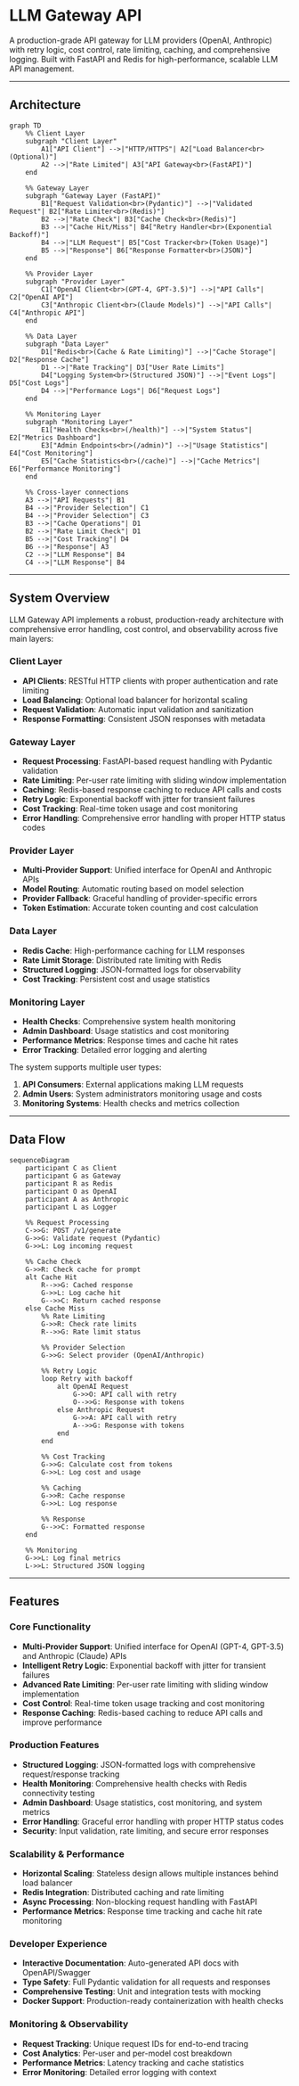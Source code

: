 # LLM Gateway API

A production-grade API gateway for LLM providers (OpenAI, Anthropic) with retry logic, cost control, rate limiting, caching, and comprehensive logging. Built with FastAPI and Redis for high-performance, scalable LLM API management.

---

## Architecture

```mermaid
graph TD
    %% Client Layer
    subgraph "Client Layer"
        A1["API Client"] -->|"HTTP/HTTPS"| A2["Load Balancer<br>(Optional)"]
        A2 -->|"Rate Limited"| A3["API Gateway<br>(FastAPI)"]
    end

    %% Gateway Layer
    subgraph "Gateway Layer (FastAPI)"
        B1["Request Validation<br>(Pydantic)"] -->|"Validated Request"| B2["Rate Limiter<br>(Redis)"]
        B2 -->|"Rate Check"| B3["Cache Check<br>(Redis)"]
        B3 -->|"Cache Hit/Miss"| B4["Retry Handler<br>(Exponential Backoff)"]
        B4 -->|"LLM Request"| B5["Cost Tracker<br>(Token Usage)"]
        B5 -->|"Response"| B6["Response Formatter<br>(JSON)"]
    end

    %% Provider Layer
    subgraph "Provider Layer"
        C1["OpenAI Client<br>(GPT-4, GPT-3.5)"] -->|"API Calls"| C2["OpenAI API"]
        C3["Anthropic Client<br>(Claude Models)"] -->|"API Calls"| C4["Anthropic API"]
    end

    %% Data Layer
    subgraph "Data Layer"
        D1["Redis<br>(Cache & Rate Limiting)"] -->|"Cache Storage"| D2["Response Cache"]
        D1 -->|"Rate Tracking"| D3["User Rate Limits"]
        D4["Logging System<br>(Structured JSON)"] -->|"Event Logs"| D5["Cost Logs"]
        D4 -->|"Performance Logs"| D6["Request Logs"]
    end

    %% Monitoring Layer
    subgraph "Monitoring Layer"
        E1["Health Checks<br>(/health)"] -->|"System Status"| E2["Metrics Dashboard"]
        E3["Admin Endpoints<br>(/admin)"] -->|"Usage Statistics"| E4["Cost Monitoring"]
        E5["Cache Statistics<br>(/cache)"] -->|"Cache Metrics"| E6["Performance Monitoring"]
    end

    %% Cross-layer connections
    A3 -->|"API Requests"| B1
    B4 -->|"Provider Selection"| C1
    B4 -->|"Provider Selection"| C3
    B3 -->|"Cache Operations"| D1
    B2 -->|"Rate Limit Check"| D1
    B5 -->|"Cost Tracking"| D4
    B6 -->|"Response"| A3
    C2 -->|"LLM Response"| B4
    C4 -->|"LLM Response"| B4
```

---

## System Overview

LLM Gateway API implements a robust, production-ready architecture with comprehensive error handling, cost control, and observability across five main layers:

### **Client Layer**

- **API Clients**: RESTful HTTP clients with proper authentication and rate limiting
- **Load Balancing**: Optional load balancer for horizontal scaling
- **Request Validation**: Automatic input validation and sanitization
- **Response Formatting**: Consistent JSON responses with metadata

### **Gateway Layer**

- **Request Processing**: FastAPI-based request handling with Pydantic validation
- **Rate Limiting**: Per-user rate limiting with sliding window implementation
- **Caching**: Redis-based response caching to reduce API calls and costs
- **Retry Logic**: Exponential backoff with jitter for transient failures
- **Cost Tracking**: Real-time token usage and cost monitoring
- **Error Handling**: Comprehensive error handling with proper HTTP status codes

### **Provider Layer**

- **Multi-Provider Support**: Unified interface for OpenAI and Anthropic APIs
- **Model Routing**: Automatic routing based on model selection
- **Provider Fallback**: Graceful handling of provider-specific errors
- **Token Estimation**: Accurate token counting and cost calculation

### **Data Layer**

- **Redis Cache**: High-performance caching for LLM responses
- **Rate Limit Storage**: Distributed rate limiting with Redis
- **Structured Logging**: JSON-formatted logs for observability
- **Cost Tracking**: Persistent cost and usage statistics

### **Monitoring Layer**

- **Health Checks**: Comprehensive system health monitoring
- **Admin Dashboard**: Usage statistics and cost monitoring
- **Performance Metrics**: Response times and cache hit rates
- **Error Tracking**: Detailed error logging and alerting

The system supports multiple user types:

1. **API Consumers**: External applications making LLM requests
2. **Admin Users**: System administrators monitoring usage and costs
3. **Monitoring Systems**: Health checks and metrics collection

---

## Data Flow

```mermaid
sequenceDiagram
    participant C as Client
    participant G as Gateway
    participant R as Redis
    participant O as OpenAI
    participant A as Anthropic
    participant L as Logger

    %% Request Processing
    C->>G: POST /v1/generate
    G->>G: Validate request (Pydantic)
    G->>L: Log incoming request

    %% Cache Check
    G->>R: Check cache for prompt
    alt Cache Hit
        R-->>G: Cached response
        G->>L: Log cache hit
        G-->>C: Return cached response
    else Cache Miss
        %% Rate Limiting
        G->>R: Check rate limits
        R-->>G: Rate limit status

        %% Provider Selection
        G->>G: Select provider (OpenAI/Anthropic)

        %% Retry Logic
        loop Retry with backoff
            alt OpenAI Request
                G->>O: API call with retry
                O-->>G: Response with tokens
            else Anthropic Request
                G->>A: API call with retry
                A-->>G: Response with tokens
            end
        end

        %% Cost Tracking
        G->>G: Calculate cost from tokens
        G->>L: Log cost and usage

        %% Caching
        G->>R: Cache response
        G->>L: Log response

        %% Response
        G-->>C: Formatted response
    end

    %% Monitoring
    G->>L: Log final metrics
    L->>L: Structured JSON logging
```

---

## Features

### **Core Functionality**

- **Multi-Provider Support**: Unified interface for OpenAI (GPT-4, GPT-3.5) and Anthropic (Claude) APIs
- **Intelligent Retry Logic**: Exponential backoff with jitter for transient failures
- **Advanced Rate Limiting**: Per-user rate limiting with sliding window implementation
- **Cost Control**: Real-time token usage tracking and cost monitoring
- **Response Caching**: Redis-based caching to reduce API calls and improve performance

### **Production Features**

- **Structured Logging**: JSON-formatted logs with comprehensive request/response tracking
- **Health Monitoring**: Comprehensive health checks with Redis connectivity testing
- **Admin Dashboard**: Usage statistics, cost monitoring, and system metrics
- **Error Handling**: Graceful error handling with proper HTTP status codes
- **Security**: Input validation, rate limiting, and secure error responses

### **Scalability & Performance**

- **Horizontal Scaling**: Stateless design allows multiple instances behind load balancer
- **Redis Integration**: Distributed caching and rate limiting
- **Async Processing**: Non-blocking request handling with FastAPI
- **Performance Metrics**: Response time tracking and cache hit rate monitoring

### **Developer Experience**

- **Interactive Documentation**: Auto-generated API docs with OpenAPI/Swagger
- **Type Safety**: Full Pydantic validation for all requests and responses
- **Comprehensive Testing**: Unit and integration tests with mocking
- **Docker Support**: Production-ready containerization with health checks

### **Monitoring & Observability**

- **Request Tracking**: Unique request IDs for end-to-end tracing
- **Cost Analytics**: Per-user and per-model cost breakdown
- **Performance Metrics**: Latency tracking and cache statistics
- **Error Monitoring**: Detailed error logging with context
